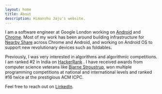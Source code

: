 ```yaml
---
layout: home
title: About
description: Himanshu Jaju's website.
---
```


I am a software engineer at Google London working on [Android](https://www.android.com) and [Chrome](https://www.chromium.org).
Most of my work has been around building infrastructure for [Nearby Share](https://blog.google/products/android/nearby-share/)
across Chrome and Android, and working on Android OS to support new revolutionary devices such as foldables.

Previously, I was very interested in algorithms and algorithmic competitions. I am ranked #2 in India on [HackerRank](http://hackerrank.com/himanshujaju) . I have received awards from computer science veterans like [Bjarne Stroustrup](https://www.stroustrup.com), won multiple programming competitions at national and international levels and ranked #16 twice at the prestigious ACM ICPC.

Feel free to reach out on [LinkedIn](https://www.linkedin.com/in/himanshujaju/).
